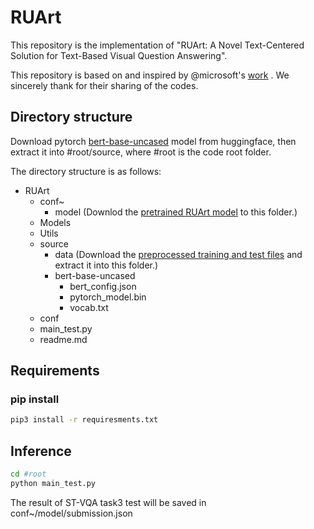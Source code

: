# RUArt
This repository is the implementation of "RUArt: A Novel Text-Centered Solution for
Text-Based Visual Question Answering".

This repository is based on and inspired by @microsoft's [work](https://github.com/microsoft/SDNet) . We sincerely thank for their sharing of the codes.

## Directory structure
Download pytorch [bert-base-uncased](https://s3.amazonaws.com/models.huggingface.co/bert/bert-base-uncased.tar.gz) model from huggingface, then extract it into #root/source, where #root is the code root folder.

The directory structure is as follows:
- RUArt
  - conf~
    - model
    (Downlod the [pretrained RUArt model](https://drive.google.com/open?id=1T-JViYKu9iNdcKHjRTGxYFAA9vunmWAz) to this folder.)
  - Models
  - Utils
  - source
    - data
      (Download the [preprocessed training and test files](https://drive.google.com/open?id=1UNEFmatxclidwQAXOpCjDbuV6FVbXv7H) and extract it into this folder.)
    - bert-base-uncased
      - bert_config.json
      - pytorch_model.bin
      - vocab.txt
  - conf
  - main_test.py
  - readme.md
## Requirements
### pip install
```bash
pip3 install -r requiresments.txt
```
## Inference
```bash
cd #root
python main_test.py
```
The result of ST-VQA task3 test will be saved in conf~/model/submission.json
